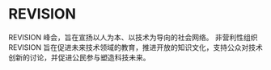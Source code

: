# 

# REVISION

REVISION 峰会，旨在宣扬以人为本、以技术为导向的社会网络。
非营利性组织 REVISION 旨在促进未来技术领域的教育，推进开放的知识文化，支持公众对技术创新的讨论，并促进公民参与塑造科技未来。


